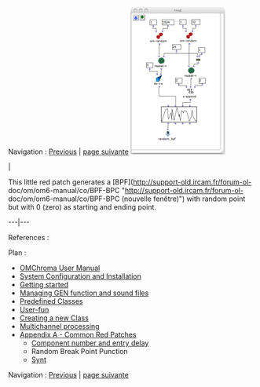 
Navigation : [Previous](Component_number_and_entry_delay
"page précédente\(Component number and entry delay\)") | [page
suivante](Synt "Next\(Synt\)")
[![](../res/rnd_1.png)](../res/rnd.png "Cliquez pour agrandir")

|

This little red patch generates a [BPF](http://support-old.ircam.fr/forum-ol-
doc/om/om6-manual/co/BPF-BPC "http://support-old.ircam.fr/forum-ol-
doc/om/om6-manual/co/BPF-BPC \(nouvelle fenêtre\)") with random point but
with 0 (zero) as starting and ending point.  
  
---|---  
  
References :

Plan :

  * [OMChroma User Manual](OMChroma)
  * [System Configuration and Installation](Installation)
  * [Getting started](Getting_Started)
  * [Managing GEN function and sound files](Managing_GEN_function_and_sound_files)
  * [Predefined Classes](Predefined_classes)
  * [User-fun](User-fun)
  * [Creating a new Class](Creating_a_new_Class)
  * [Multichannel processing](06-Multichannel_processing)
  * [Appendix A - Common Red Patches](A-Appendix-A_Common_red_patches)
    * [Component number and entry delay](Component_number_and_entry_delay)
    * Random Break Point Punction
    * [Synt](Synt)

Navigation : [Previous](Component_number_and_entry_delay
"page précédente\(Component number and entry delay\)") | [page
suivante](Synt "Next\(Synt\)")
